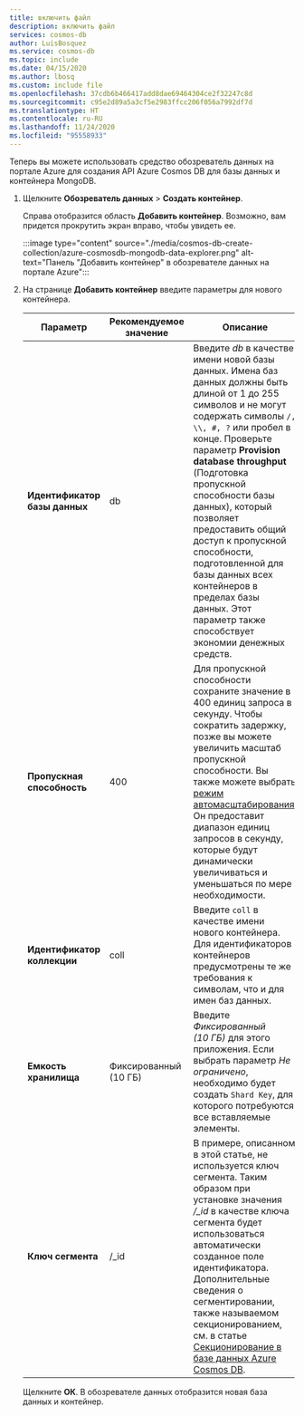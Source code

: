 ```yaml
---
title: включить файл
description: включить файл
services: cosmos-db
author: LuisBosquez
ms.service: cosmos-db
ms.topic: include
ms.date: 04/15/2020
ms.author: lbosq
ms.custom: include file
ms.openlocfilehash: 37cdb6b466417add8dae69464304ce2f32247c8d
ms.sourcegitcommit: c95e2d89a5a3cf5e2983ffcc206f056a7992df7d
ms.translationtype: HT
ms.contentlocale: ru-RU
ms.lasthandoff: 11/24/2020
ms.locfileid: "95558933"
---
```

Теперь вы можете использовать средство обозреватель данных на портале Azure для создания API Azure Cosmos DB для базы данных и контейнера MongoDB. 

1. Щелкните **Обозреватель данных** > **Создать контейнер**. 
    
    Справа отобразится область **Добавить контейнер**. Возможно, вам придется прокрутить экран вправо, чтобы увидеть ее.

    :::image type="content" source="./media/cosmos-db-create-collection/azure-cosmosdb-mongodb-data-explorer.png" alt-text="Панель &quot;Добавить контейнер&quot; в обозревателе данных на портале Azure":::

2. На странице **Добавить контейнер** введите параметры для нового контейнера.

    |Параметр|Рекомендуемое значение|Описание
    |---|---|---|
    |**Идентификатор базы данных**|db|Введите *db* в качестве имени новой базы данных. Имена баз данных должны быть длиной от 1 до 255 символов и не могут содержать символы `/, \\, #, ?` или пробел в конце. Проверьте параметр **Provision database throughput** (Подготовка пропускной способности базы данных), который позволяет предоставить общий доступ к пропускной способности, подготовленной для базы данных всех контейнеров в пределах базы данных. Этот параметр также способствует экономии денежных средств. |
    |**Пропускная способность**|400|Для пропускной способности сохраните значение в 400 единиц запроса в секунду. Чтобы сократить задержку, позже вы можете увеличить масштаб пропускной способности. Вы также можете выбрать [режим автомасштабирования](../articles/cosmos-db/provision-throughput-autoscale.md). Он предоставит диапазон единиц запросов в секунду, которые будут динамически увеличиваться и уменьшаться по мере необходимости.| 
    |**Идентификатор коллекции**|coll|Введите `coll` в качестве имени нового контейнера. Для идентификаторов контейнеров предусмотрены те же требования к символам, что и для имен баз данных.|
    |**Емкость хранилища**|Фиксированный (10 ГБ)|Введите *Фиксированный (10 ГБ)* для этого приложения. Если выбрать параметр *Не ограничено*, необходимо будет создать `Shard Key`, для которого потребуются все вставляемые элементы.|
    |**Ключ сегмента**| /_id| В примере, описанном в этой статье, не используется ключ сегмента. Таким образом при установке значения */_id* в качестве ключа сегмента будет использоваться автоматически созданное поле идентификатора. Дополнительные сведения о сегментировании, также называемом секционированием, см. в статье [Секционирование в базе данных Azure Cosmos DB](../articles/cosmos-db/partitioning-overview.md).|
        
    Щелкните **ОК**. В обозревателе данных отобразится новая база данных и контейнер.